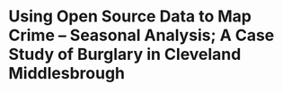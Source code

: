 # Using Open Source Data to Map Crime – Seasonal Analysis; A Case Study of Burglary in Cleveland Middlesbrough
